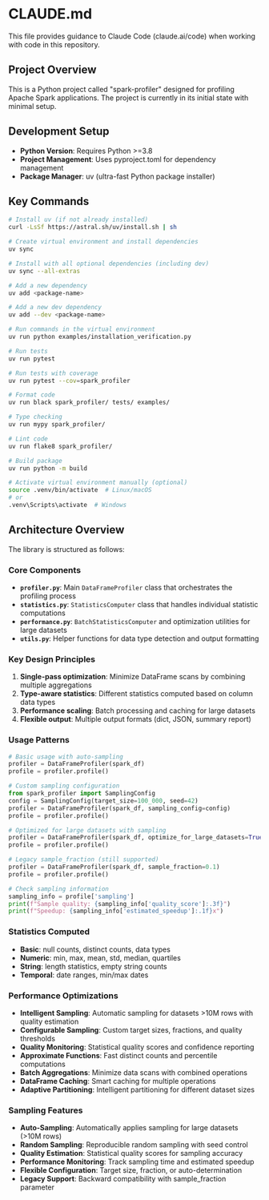 # CLAUDE.md

This file provides guidance to Claude Code (claude.ai/code) when working with code in this repository.

## Project Overview

This is a Python project called "spark-profiler" designed for profiling Apache Spark applications. The project is currently in its initial state with minimal setup.

## Development Setup

- **Python Version**: Requires Python >=3.8
- **Project Management**: Uses pyproject.toml for dependency management
- **Package Manager**: uv (ultra-fast Python package installer)

## Key Commands

```bash
# Install uv (if not already installed)
curl -LsSf https://astral.sh/uv/install.sh | sh

# Create virtual environment and install dependencies
uv sync

# Install with all optional dependencies (including dev)
uv sync --all-extras

# Add a new dependency
uv add <package-name>

# Add a new dev dependency
uv add --dev <package-name>

# Run commands in the virtual environment
uv run python examples/installation_verification.py

# Run tests
uv run pytest

# Run tests with coverage
uv run pytest --cov=spark_profiler

# Format code
uv run black spark_profiler/ tests/ examples/

# Type checking
uv run mypy spark_profiler/

# Lint code
uv run flake8 spark_profiler/

# Build package
uv run python -m build

# Activate virtual environment manually (optional)
source .venv/bin/activate  # Linux/macOS
# or
.venv\Scripts\activate  # Windows
```

## Architecture Overview

The library is structured as follows:

### Core Components
- **`profiler.py`**: Main `DataFrameProfiler` class that orchestrates the profiling process
- **`statistics.py`**: `StatisticsComputer` class that handles individual statistic computations
- **`performance.py`**: `BatchStatisticsComputer` and optimization utilities for large datasets
- **`utils.py`**: Helper functions for data type detection and output formatting

### Key Design Principles
1. **Single-pass optimization**: Minimize DataFrame scans by combining multiple aggregations
2. **Type-aware statistics**: Different statistics computed based on column data types
3. **Performance scaling**: Batch processing and caching for large datasets
4. **Flexible output**: Multiple output formats (dict, JSON, summary report)

### Usage Patterns
```python
# Basic usage with auto-sampling
profiler = DataFrameProfiler(spark_df)
profile = profiler.profile()

# Custom sampling configuration
from spark_profiler import SamplingConfig
config = SamplingConfig(target_size=100_000, seed=42)
profiler = DataFrameProfiler(spark_df, sampling_config=config)
profile = profiler.profile()

# Optimized for large datasets with sampling
profiler = DataFrameProfiler(spark_df, optimize_for_large_datasets=True)
profile = profiler.profile()

# Legacy sample_fraction (still supported)
profiler = DataFrameProfiler(spark_df, sample_fraction=0.1)
profile = profiler.profile()

# Check sampling information
sampling_info = profile['sampling']
print(f"Sample quality: {sampling_info['quality_score']:.3f}")
print(f"Speedup: {sampling_info['estimated_speedup']:.1f}x")
```

### Statistics Computed
- **Basic**: null counts, distinct counts, data types
- **Numeric**: min, max, mean, std, median, quartiles
- **String**: length statistics, empty string counts
- **Temporal**: date ranges, min/max dates

### Performance Optimizations
- **Intelligent Sampling**: Automatic sampling for datasets >10M rows with quality estimation
- **Configurable Sampling**: Custom target sizes, fractions, and quality thresholds
- **Quality Monitoring**: Statistical quality scores and confidence reporting
- **Approximate Functions**: Fast distinct counts and percentile computations
- **Batch Aggregations**: Minimize data scans with combined operations
- **DataFrame Caching**: Smart caching for multiple operations
- **Adaptive Partitioning**: Intelligent partitioning for different dataset sizes

### Sampling Features
- **Auto-Sampling**: Automatically applies sampling for large datasets (>10M rows)
- **Random Sampling**: Reproducible random sampling with seed control
- **Quality Estimation**: Statistical quality scores for sampling accuracy
- **Performance Monitoring**: Track sampling time and estimated speedup
- **Flexible Configuration**: Target size, fraction, or auto-determination
- **Legacy Support**: Backward compatibility with sample_fraction parameter
